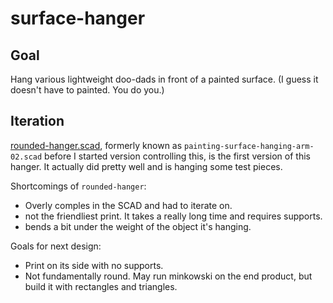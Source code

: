 # surface-hanger

## Goal

Hang various lightweight doo-dads in front of a painted surface. (I guess it doesn't have to painted. You do you.)

## Iteration

[rounded-hanger.scad](rounded-hanger.scad), formerly known as `painting-surface-hanging-arm-02.scad` before I started
version controlling this, is the first version of this hanger. It actually did pretty well and is hanging some test
pieces.

Shortcomings of `rounded-hanger`:
- Overly comples in the SCAD and had to iterate on.
- not the friendliest print. It takes a really long time and requires supports.
- bends a bit under the weight of the object it's hanging.

Goals for next design:
- Print on its side with no supports.
- Not fundamentally round. May run minkowski on the end product, but build it with rectangles and triangles.
